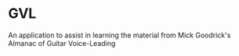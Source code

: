 GVL
===

An application to assist in learning the material from Mick Goodrick's Almanac of Guitar Voice-Leading
